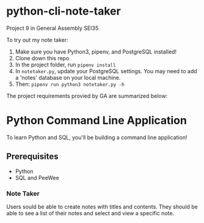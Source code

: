 # python-cli-note-taker

Project 9 in General Assembly SEI35

To try out my note taker:

1. Make sure you have Python3, pipenv, and PostgreSQL installed!
1. Clone down this repo
1. In the project folder, run `pipenv install`
1. In `notetaker.py`, update your PostgreSQL settings. You may need to add a 'notes' database on your local machine.
1. Then: `pipenv run python3 notetaker.py -h`

The project requirements provied by GA are summarized below:

# Python Command Line Application

To learn Python and SQL, you'll be building a command line application!

## Prerequisites

- Python
- SQL and PeeWee

### Note Taker

Users sould be able to create notes with titles and contents. They should be able to see a list of their notes and select and view a specific note.
